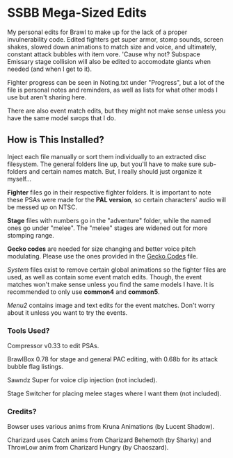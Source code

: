 # SSBB Mega-Sized Edits

My personal edits for Brawl to make up for the lack of a proper invulnerability code. Edited fighters get super armor, stomp sounds, screen shakes, slowed down animations to match size and voice, and ultimately, constant attack bubbles with item vore. 'Cause why not? Subspace Emissary stage collision will also be edited to accomodate giants when needed (and when l get to it).

Fighter progress can be seen in Noting.txt under "Progress", but a lot of the file is personal notes and reminders, as well as lists for what other mods I use but aren't sharing here.

There are also event match edits, but they might not make sense unless you have the same model swops that I do.

## How is This Installed?

Inject each file manually or sort them individually to an extracted disc filesystem. The general folders line up, but you'll have to make sure sub-folders and certain names match. But, I really should just organize it myself...

**Fighter** files go in their respective fighter folders. It is important to note these PSAs were made for the **PAL version**, so certain characters' audio will be messed up on NTSC.

**Stage** files with numbers go in the "adventure" folder, while the named ones go under "melee". The "melee" stages are widened out for more stomping range.

**Gecko codes** are needed for size changing and better voice pitch modulating. Please use the ones provided in the [Gecko Codes](https://github.com/Kemui52/SSBB-mega/blob/main/Gecko%20Codes.txt) file.

*System* files exist to remove certain global animations so the fighter files are used, as well as contain some event match edits. Though, the event matches won't make sense unless you find the same models I have. It is recommended to only use **common4** and **common5**.

*Menu2* contains image and text edits for the event matches. Don't worry about it unless you want to try the events.

### Tools Used?

Compressor v0.33 to edit PSAs.

BrawlBox 0.78 for stage and general PAC editing, with 0.68b for its attack bubble flag listings.

Sawndz Super for voice clip injection (not included).

Stage Switcher for placing melee stages where I want them (not included).

### Credits?

Bowser uses various anims from Kruna Animations (by Lucent Shadow).

Charizard uses Catch anims from Charizard Behemoth (by Sharky) and ThrowLow anim from Charizard Hungry (by Chaoszard).

